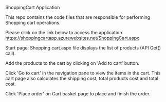 ShoppingCart Application

This repo contains the code files that are responsible for performing Shopping cart operations.

Please click on the link below to access the application.
https://shoppingcartapp.azurewebsites.net/ShoppingCart.aspx

Start page: Shopping cart.aspx file displays the list of products (API Get() call). 

Add the products to the cart by clicking on 'Add to cart' button.

Click 'Go to cart' in the navigation pane to view the items in the cart. This cart page also calculates the shipping cost, total products cost and total cost.

Click 'Place order' on Cart basket page to place and finish the order.


